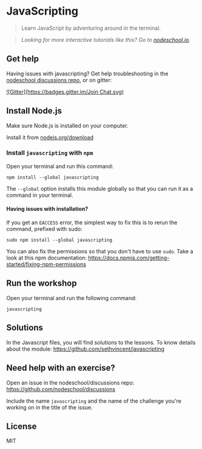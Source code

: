 # JavaScripting

> Learn JavaScript by adventuring around in the terminal.  

> _Looking for more interactive tutorials like this? Go to [nodeschool.io](http://nodeschool.io)._

## Get help
Having issues with javascripting? Get help troubleshooting in the [nodeschool discussions repo](http://github.com/nodeschool/discussions), or on gitter:

[![Gitter](https://badges.gitter.im/Join Chat.svg)](https://gitter.im/nodeschool/discussions?utm_source=badge&utm_medium=badge&utm_campaign=pr-badge&utm_content=badge)

## Install Node.js

Make sure Node.js is installed on your computer.

Install it from [nodejs.org/download](http://nodejs.org/download)

### Install `javascripting` with `npm`

Open your terminal and run this command:

```
npm install --global javascripting
```

The `--global` option installs this module globally so that you can run it as a command in your terminal.

#### Having issues with installation?

If you get an `EACCESS` error, the simplest way to fix this is to rerun the command, prefixed with sudo:

```
sudo npm install --global javascripting
```

You can also fix the permissions so that you don't have to use `sudo`. Take a look at this npm documentation:
https://docs.npmjs.com/getting-started/fixing-npm-permissions

## Run the workshop

Open your terminal and run the following command:

```
javascripting
```

## Solutions

In the Javascript files, you will find solutions to the lessons.
To know details about the module: https://github.com/sethvincent/javascripting

## Need help with an exercise?

Open an issue in the nodeschool/discussions repo: https://github.com/nodeschool/discussions

Include the name `javascripting` and the name of the challenge you're working on in the title of the issue.

## License

MIT
